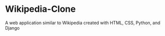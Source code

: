 # Wikipedia-Clone
A web application similar to Wikipedia created with HTML, CSS, Python, and Django
